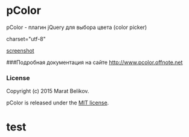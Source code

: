 # pColor
pColor - плагин jQuery для выбора цвета (color picker)

charset="utf-8"

[screenshot](http://pcolor.offnote.net/screenshot.png)


###Подробная документация на сайте 
http://www.pcolor.offnote.net

### License

Copyright (c) 2015 Marat Belikov.

pColor is released under the [MIT license](https://github.com/offnote/pColor/blob/master/LICENSE.md).

# test 
